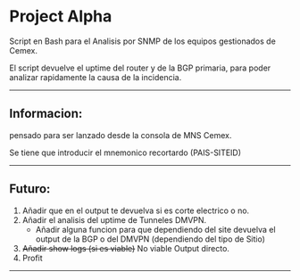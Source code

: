 #  Project Alpha                                     

Script en Bash para el Analisis por SNMP de los equipos gestionados de Cemex.

El script devuelve el uptime del router y de la BGP primaria, para poder analizar rapidamente la causa de la incidencia.

---

## Informacion:

pensado para ser lanzado desde la consola de MNS Cemex.

Se tiene que introducir el mnemonico recortardo (PAIS-SITEID)

---

## Futuro:

1. Añadir que en el output te devuelva si es corte electrico o no.
2. Añadir el analisis del uptime de Tunneles DMVPN.
   - Añadir alguna funcion para que dependiendo del site devuelva el output de la BGP o del DMVPN (dependiendo del tipo de Sitio)
3. ~~Añadir show logs (si es viable)~~ No viable Output directo.
4. Profit
---
